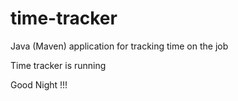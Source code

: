 # time-tracker
Java (Maven) application for tracking time on the job

Time tracker is running

Good Night   !!!
